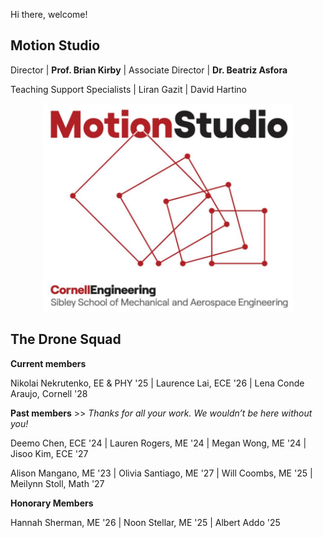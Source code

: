 Hi there, welcome!

## Motion Studio

 <p></p>

Director | **Prof. Brian Kirby** | Associate Director | **Dr. Beatriz Asfora**

Teaching Support Specialists | Liran Gazit | David Hartino

<p align="center">
<img width="400"  alt="Motion Studio" src="https://github.com/cornellmotionstudio/QuadPopUp/blob/master/images/MSlogo.jpg">
</p> 




## The Drone Squad

**Current members**

Nikolai Nekrutenko, EE & PHY '25 | Laurence Lai, ECE '26 | Lena Conde Araujo, Cornell '28

**Past members** >> _Thanks for all your work. We wouldn’t be here without you!_

Deemo Chen, ECE '24 | Lauren Rogers, ME '24 | Megan Wong, ME '24 | Jisoo Kim, ECE '27

Alison Mangano, ME '23 | Olivia Santiago, ME '27 | Will Coombs, ME '25 | Meilynn Stoll, Math '27

**Honorary Members**

Hannah Sherman, ME '26 | Noon Stellar,  ME '25 | Albert Addo '25


<!--

**Here are some ideas to get you started:**

🙋‍♀️ A short introduction - what is your organization all about?
🌈 Contribution guidelines - how can the community get involved?
👩‍💻 Useful resources - where can the community find your docs? Is there anything else the community should know?
🍿 Fun facts - what does your team eat for breakfast?
🧙 Remember, you can do mighty things with the power of [Markdown](https://docs.github.com/github/writing-on-github/getting-started-with-writing-and-formatting-on-github/basic-writing-and-formatting-syntax)
-->

